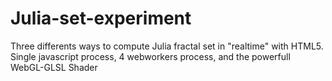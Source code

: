Julia-set-experiment
====================

Three differents ways to compute Julia fractal set in "realtime" with HTML5. Single javascript process, 4 webworkers process, and the powerfull WebGL-GLSL Shader
